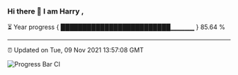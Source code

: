 ### Hi there 👋 I am Harry , 

⏳ Year progress { █████████████████████████▁▁▁▁▁ } 85.64 %

---

⏰ Updated on Tue, 09 Nov 2021 13:57:08 GMT

![Progress Bar CI](https://github.com/duykhang68/duykhang68/workflows/Progress%20Bar%20CI/badge.svg)
